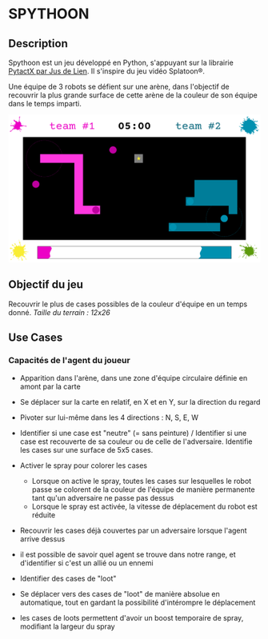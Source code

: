 # SPYTHOON

## Description

Spythoon est un jeu développé en Python, s'appuyant sur la librairie [PytactX par Jus de Lien](https://jusdeliens.com/). Il s'inspire du jeu vidéo Splatoon®.

Une équipe de 3 robots se défient sur une arène, dans l'objectif de recouvrir la plus grande surface de cette arène de la couleur de son équipe dans le temps imparti.

![maquette du jeu](/docs/maquette.png)

## Objectif du jeu

Recouvrir le plus de cases possibles de la couleur d'équipe en un temps donné.
_Taille du terrain : 12x26_

## Use Cases

### Capacités de l'agent du joueur

- Apparition dans l'arène, dans une zone d'équipe circulaire définie en amont par la carte
- Se déplacer sur la carte en relatif, en X et en Y, sur la direction du regard
- Pivoter sur lui-même dans les 4 directions : N, S, E, W
- Identifier si une case est "neutre" (= sans peinture) / Identifier si une case est recouverte de sa couleur ou de celle de l'adversaire. Identifie les cases sur une surface de 5x5 cases.
- Activer le spray pour colorer les cases
  - Lorsque on active le spray, toutes les cases sur lesquelles le robot passe se colorent de la couleur de l'équipe de manière permanente tant qu'un adversaire ne passe pas dessus
  - Lorsque le spray est activée, la vitesse de déplacement du robot est réduite
- Recouvrir les cases déjà couvertes par un adversaire lorsque l'agent arrive dessus
- il est possible de savoir quel agent se trouve dans notre range, et d'identifier si c'est un allié ou un ennemi

- Identifier des cases de "loot"
- Se déplacer vers des cases de "loot" de manière absolue en automatique, tout en gardant la possibilité d'intérompre le déplacement

- les cases de loots permettent d'avoir un boost temporaire de spray, modifiant la largeur du spray
